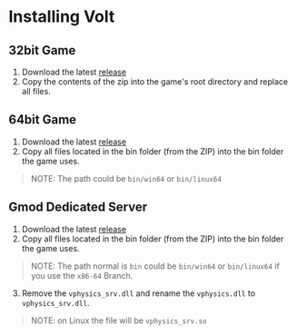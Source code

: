 # Installing Volt

## 32bit Game

1. Download the latest [release](https://github.com/Joshua-Ashton/VPhysics-Jolt/releases)  
2. Copy the contents of the zip into the game's root directory and replace all files.  

## 64bit Game

1. Download the latest [release](https://github.com/Joshua-Ashton/VPhysics-Jolt/releases)  
2. Copy all files located in the bin folder (from the ZIP) into the bin folder the game uses.  
> NOTE: The path could be `bin/win64` or `bin/linux64`  

## Gmod Dedicated Server

1. Download the latest [release](https://github.com/Joshua-Ashton/VPhysics-Jolt/releases)  
2. Copy all files located in the bin folder (from the ZIP) into the bin folder the game uses.  
> NOTE: The path normal is `bin` could be `bin/win64` or `bin/linux64` if you use the `x86-64` Branch.  
3. Remove the `vphysics_srv.dll` and rename the `vphysics.dll` to `vphysics_srv.dll`.  
> NOTE: on Linux the file will be `vphysics_srv.so`  
